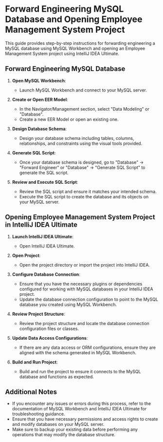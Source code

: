 # Forward Engineering MySQL Database and Opening Employee Management System Project

This guide provides step-by-step instructions for forwarding engineering a MySQL database using MySQL Workbench and opening an Employee Management System project using IntelliJ IDEA Ultimate.

## Forward Engineering MySQL Database

1. **Open MySQL Workbench**:
   - Launch MySQL Workbench and connect to your MySQL server.

2. **Create or Open EER Model**:
   - In the Navigator/Management section, select "Data Modeling" or "Database".
   - Create a new EER Model or open an existing one.

3. **Design Database Schema**:
   - Design your database schema including tables, columns, relationships, and constraints using the visual tools provided.

4. **Generate SQL Script**:
   - Once your database schema is designed, go to "Database" -> "Forward Engineer" or "Database" -> "Generate SQL Script" to generate the SQL script.

5. **Review and Execute SQL Script**:
   - Review the SQL script and ensure it matches your intended schema.
   - Execute the SQL script to create the database and its objects on your MySQL server.

## Opening Employee Management System Project in IntelliJ IDEA Ultimate

1. **Launch IntelliJ IDEA Ultimate**:
   - Open IntelliJ IDEA Ultimate.

2. **Open Project**:
   - Open the project directory or import the project into IntelliJ IDEA.

3. **Configure Database Connection**:
   - Ensure that you have the necessary plugins or dependencies configured for working with MySQL databases in your IntelliJ IDEA project.
   - Update the database connection configuration to point to the MySQL database you created using MySQL Workbench.

4. **Review Project Structure**:
   - Review the project structure and locate the database connection configuration files or classes.

5. **Update Data Access Configurations**:
   - If there are any data access or ORM configurations, ensure they are aligned with the schema generated in MySQL Workbench.

6. **Build and Run Project**:
   - Build and run the project to ensure it connects to the MySQL database and functions as expected.

## Additional Notes
- If you encounter any issues or errors during this process, refer to the documentation of MySQL Workbench and IntelliJ IDEA Ultimate for troubleshooting guidance.
- Ensure that you have necessary permissions and access rights to create and modify databases on your MySQL server.
- Make sure to backup your existing data before performing any operations that may modify the database structure.

